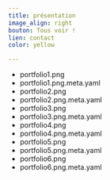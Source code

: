 ```yaml
---
title: présentation
image_align: right
bouton: Tous voir !
lien: contact
color: yellow

---
```



- portfolio1.png
- portfolio1.png.meta.yaml
- portfolio2.png
- portfolio2.png.meta.yaml
- portfolio3.png
- portfolio3.png.meta.yaml
- portfolio4.png
- portfolio4.png.meta.yaml
- portfolio5.png
- portfolio5.png.meta.yaml
- portfolio6.png
- portfolio6.png.meta.yaml
